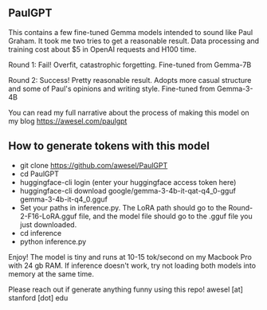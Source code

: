 ## PaulGPT

This contains a few fine-tuned Gemma models intended to sound like Paul Graham. It took me two tries to get a reasonable result. Data processing and training cost about $5 in OpenAI requests and H100 time.

Round 1: Fail! Overfit, catastrophic forgetting. Fine-tuned from Gemma-7B

Round 2: Success! Pretty reasonable result. Adopts more casual structure and some of Paul's opinions and writing style. Fine-tuned from Gemma-3-4B

You can read my full narrative about the process of making this model on my blog https://awesel.com/paulgpt

## How to generate tokens with this model
- git clone https://github.com/awesel/PaulGPT
- cd PaulGPT
- huggingface-cli login (enter your huggingface access token here)
- huggingface-cli download google/gemma-3-4b-it-qat-q4_0-gguf gemma-3-4b-it-q4_0.gguf
- Set your paths in inference.py. The LoRA path should go to the Round-2-F16-LoRA.gguf file, and the model file should go to the .gguf file you just downloaded.
- cd inference
- python inference.py
  
Enjoy! The model is tiny and runs at 10-15 tok/second on my Macbook Pro with 24 gb RAM. If inference doesn't work, try not loading both models into memory at the same time.

Please reach out if generate anything funny using this repo! awesel [at] stanford [dot] edu

